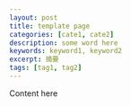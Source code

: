 ```yaml
---
layout: post
title: template page
categories: [cate1, cate2]
description: some word here
keywords: keyword1, keyword2
excerpt: 摘要
tags: [tag1, tag2]
---
```


Content here
